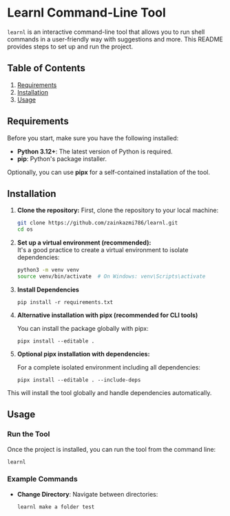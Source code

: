 # Learnl Command-Line Tool

`learnl` is an interactive command-line tool that allows you to run shell commands in a user-friendly way with suggestions and more. This README provides steps to set up and run the project.

## Table of Contents
1. [Requirements](#requirements)
2. [Installation](#installation)
3. [Usage](#usage)


## Requirements

Before you start, make sure you have the following installed:
- **Python 3.12+**: The latest version of Python is required.
- **pip**: Python's package installer.

Optionally, you can use **pipx** for a self-contained installation of the tool.

## Installation

1. **Clone the repository:**
   First, clone the repository to your local machine:

   ```bash
   git clone https://github.com/zainkazmi786/learnl.git
   cd os

2. **Set up a virtual environment (recommended):**  
   It's a good practice to create a virtual environment to isolate dependencies:

   ```bash
   python3 -m venv venv
   source venv/bin/activate  # On Windows: venv\Scripts\activate


3. **Install Dependencies**

    ```
    pip install -r requirements.txt
4. **Alternative installation with pipx (recommended for CLI tools)**

   You can install the package globally with pipx:

    ```
    pipx install --editable .
5. **Optional pipx installation with dependencies:**

   For a complete isolated environment including all dependencies:

    

    ```
    pipx install --editable . --include-deps
    
This will install the tool globally and handle dependencies automatically.

## Usage

### Run the Tool

Once the project is installed, you can run the tool from the command line:

```
learnl
```
### Example Commands

- **Change Directory**: Navigate between directories:

  ```bash
  learnl make a folder test

